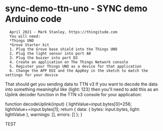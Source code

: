 # sync-demo-ttn-uno - SYNC demo Arduino code
      April 2021 - Mark Stanley, https://thingitude.com
      You will need:
      *Things UNO
      *Grove Starter kit
      1. Plug the Grove base shield into the Things UNO
      2. Plug the light sensor into port A0
      3. Plug the buzzer into port D3
      4. Create an application on The Things Network console
      5. Register your Things UNO as a device for that application
      6. Change the APP EUI and the AppKey in the sketch to match the settings for your device

That should get you sending data to TTN v3
If you want to decode the data into something meaningful like {light: 123} then you'll need to add this
as an Uplink decoder function in the TTN v3 console for your application:

  function decodeUplink(input) {
  lightValue=input.bytes[0]*256;
  lightValue+=input.bytes[1];
  return {
    data: {
      bytes: input.bytes,
      light: lightValue
    },
    warnings: [],
    errors: []
  };
}

TEST
